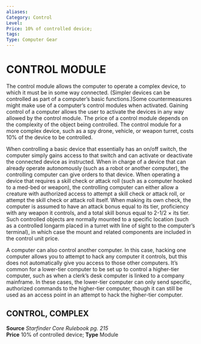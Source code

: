 ```yaml
---
aliases: 
Category: Control
Level: 
Price: 10% of controlled device;
tags: 
Type: Computer Gear
---
```

# CONTROL MODULE


The control module allows the computer to operate a complex device, to which it must be in some way connected. (Simpler devices can be controlled as part of a computer’s basic functions.)Some countermeasures might make use of a computer’s control modules when activated. Gaining control of a computer allows the user to activate the devices in any way allowed by the control module. The price of a control module depends on the complexity of the object being controlled. The control module for a more complex device, such as a spy drone, vehicle, or weapon turret, costs 10% of the device to be controlled.

When controlling a basic device that essentially has an on/off switch, the computer simply gains access to that switch and can activate or deactivate the connected device as instructed. When in charge of a device that can already operate autonomously (such as a robot or another computer), the controlling computer can give orders to that device. When operating a device that requires a skill check or attack roll (such as a computer hooked to a med-bed or weapon), the controlling computer can either allow a creature with authorized access to attempt a skill check or attack roll, or attempt the skill check or attack roll itself. When making its own check, the computer is assumed to have an attack bonus equal to its tier, proficiency with any weapon it controls, and a total skill bonus equal to 2-1/2 × its tier. Such controlled objects are normally mounted to a specific location (such as a controlled longarm placed in a turret with line of sight to the computer’s terminal), in which case the mount and related components are included in the control unit price.

A computer can also control another computer. In this case, hacking one computer allows you to attempt to hack any computer it controls, but this does not automatically give you access to those other computers. It’s common for a lower-tier computer to be set up to control a higher-tier computer, such as when a clerk’s desk computer is linked to a company mainframe. In these cases, the lower-tier computer can only send specific, authorized commands to the higher-tier computer, though it can still be used as an access point in an attempt to hack the higher-tier computer.

##  CONTROL, COMPLEX

**Source** _Starfinder Core Rulebook pg. 215_  
**Price** 10% of controlled device; **Type** Module
